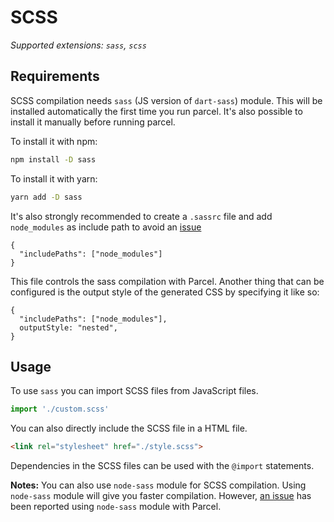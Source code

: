 # SCSS

_Supported extensions: `sass`, `scss`_

## Requirements

SCSS compilation needs `sass` (JS version of `dart-sass`) module. This will be installed automatically the first time you run parcel. It's also possible to install it manually before running parcel.

To install it with npm:

```bash
npm install -D sass
```

To install it with yarn:

```bash
yarn add -D sass
```

It's also strongly recommended to create a `.sassrc` file and add `node_modules` as include path to avoid an [issue](https://github.com/parcel-bundler/parcel/issues/39#issuecomment-443061650)

```
{
  "includePaths": ["node_modules"]
}
```

This file controls the sass compilation with Parcel. Another thing that can be configured is the output style of the generated CSS by specifying it like so:

```
{
  "includePaths": ["node_modules"],
  outputStyle: "nested",
}
```

## Usage

To use `sass` you can import SCSS files from JavaScript files.

```javascript
import './custom.scss'
```
You can also directly include the SCSS file in a HTML file. 

```html
<link rel="stylesheet" href="./style.scss">
```

Dependencies in the SCSS files can be used with the `@import` statements.

**Notes:** You can also use `node-sass` module for SCSS compilation. Using `node-sass` module will give you faster compilation. However, [an issue](https://github.com/parcel-bundler/parcel/issues/1836) has been reported using `node-sass` module with Parcel.

